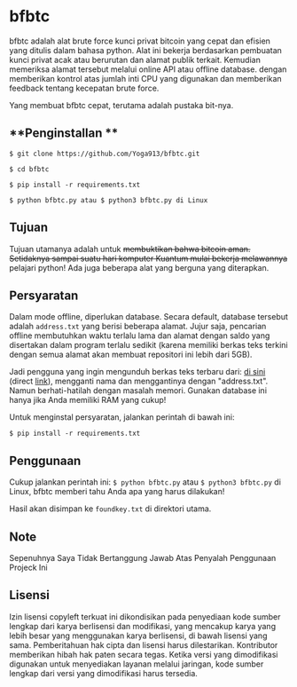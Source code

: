 # bfbtc 
bfbtc adalah alat brute force kunci privat bitcoin yang cepat dan efisien yang ditulis dalam bahasa python. Alat ini bekerja berdasarkan pembuatan kunci privat acak atau berurutan dan alamat publik terkait. Kemudian memeriksa alamat tersebut melalui online API atau offline database.
dengan memberikan kontrol atas jumlah inti CPU yang digunakan dan memberikan feedback tentang kecepatan brute force.

Yang membuat bfbtc cepat, terutama adalah pustaka bit-nya.

## **Penginstallan **
```
$ git clone https://github.com/Yoga913/bfbtc.git

$ cd bfbtc

$ pip install -r requirements.txt

$ python bfbtc.py atau $ python3 bfbtc.py di Linux
```

## Tujuan
Tujuan utamanya adalah untuk ~~membuktikan bahwa bitcoin aman. Setidaknya sampai suatu hari komputer Kuantum mulai bekerja melawannya~~ pelajari python!
Ada juga beberapa alat yang berguna yang diterapkan.

## **Persyaratan**

Dalam mode offline, diperlukan database. Secara default, database tersebut adalah `address.txt` yang berisi beberapa alamat.
Jujur saja, pencarian offline membutuhkan waktu terlalu lama dan alamat dengan saldo yang disertakan dalam program terlalu sedikit (karena memiliki berkas teks terkini dengan semua alamat akan membuat repositori ini lebih dari 5GB).

Jadi pengguna yang ingin mengunduh berkas teks terbaru dari:
[di sini](http://addresses.loyce.club/) (direct [link](http://addresses.loyce.club/Bitcoin_addresses_LATEST.txt.gz)), mengganti nama dan menggantinya dengan "address.txt".
Namun berhati-hatilah dengan masalah memori. Gunakan database ini hanya jika Anda memiliki RAM yang cukup!

Untuk menginstal persyaratan, jalankan perintah di bawah ini:

```$ pip install -r requirements.txt```

## **Penggunaan**
Cukup jalankan perintah ini: `$ python bfbtc.py` atau `$ python3 bfbtc.py` di Linux, bfbtc memberi tahu Anda apa yang harus dilakukan!

Hasil akan disimpan ke `foundkey.txt` di direktori utama.

## **Note**
Sepenuhnya Saya Tidak Bertanggung Jawab Atas Penyalah Penggunaan Projeck Ini 


## **Lisensi**

Izin lisensi copyleft terkuat ini dikondisikan pada penyediaan kode sumber lengkap dari karya berlisensi dan modifikasi, yang mencakup karya yang lebih besar yang menggunakan karya berlisensi, di bawah lisensi yang sama. Pemberitahuan hak cipta dan lisensi harus dilestarikan. Kontributor memberikan hibah hak paten secara tegas. Ketika versi yang dimodifikasi digunakan untuk menyediakan layanan melalui jaringan, kode sumber lengkap dari versi yang dimodifikasi harus tersedia.
